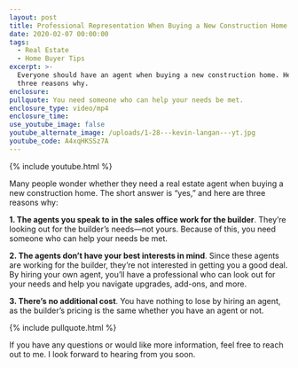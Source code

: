 ```yaml
---
layout: post
title: Professional Representation When Buying a New Construction Home
date: 2020-02-07 00:00:00
tags:
  - Real Estate
  - Home Buyer Tips
excerpt: >-
  Everyone should have an agent when buying a new construction home. Here are
  three reasons why.
enclosure:
pullquote: You need someone who can help your needs be met.
enclosure_type: video/mp4
enclosure_time:
use_youtube_image: false
youtube_alternate_image: /uploads/1-28---kevin-langan---yt.jpg
youtube_code: A4xqHKSSz7A
---
```


{% include youtube.html %}

Many people wonder whether they need a real estate agent when buying a new construction home. The short answer is “yes,” and here are three reasons why:

**1\. The agents you speak to in the sales office work for the builder**. They’re looking out for the builder’s needs—not yours. Because of this, you need someone who can help your needs be met.

**2\. The agents don’t have your best interests in mind**. Since these agents are working for the builder, they’re not interested in getting you a good deal. By hiring your own agent, you’ll have a professional who can look out for your needs and help you navigate upgrades, add-ons, and more.

**3\. There’s no additional cost**. You have nothing to lose by hiring an agent, as the builder’s pricing is the same whether you have an agent or not.

{% include pullquote.html %}

If you have any questions or would like more information, feel free to reach out to me. I look forward to hearing from you soon.